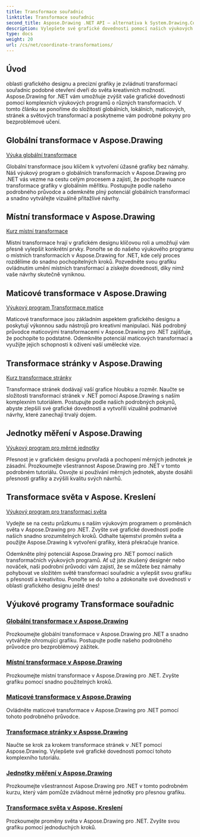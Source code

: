 ```yaml
---
title: Transformace souřadnic
linktitle: Transformace souřadnic
second_title: Aspose.Drawing .NET API – alternativa k System.Drawing.Common
description: Vylepšete své grafické dovednosti pomocí našich výukových programů Aspose.Drawing. Prozkoumejte globální, místní, maticové, stránkové a světové transformace a zvládněte precizní grafiku v .NET.
type: docs
weight: 20
url: /cs/net/coordinate-transformations/
---
```


## Úvod

oblasti grafického designu a precizní grafiky je zvládnutí transformací souřadnic podobné otevření dveří do světa kreativních možností. Aspose.Drawing for .NET vám umožňuje zvýšit vaše grafické dovednosti pomocí komplexních výukových programů o různých transformacích. V tomto článku se ponoříme do složitostí globálních, lokálních, maticových, stránek a světových transformací a poskytneme vám podrobné pokyny pro bezproblémové učení.

## Globální transformace v Aspose.Drawing
[Výuka globální transformace](./global-transformation/)

Globální transformace jsou klíčem k vytvoření úžasné grafiky bez námahy. Náš výukový program o globálních transformacích v Aspose.Drawing pro .NET vás vezme na cestu celým procesem a zajistí, že pochopíte nuance transformace grafiky v globálním měřítku. Postupujte podle našeho podrobného průvodce a odemkněte plný potenciál globálních transformací a snadno vytvářejte vizuálně přitažlivé návrhy.

## Místní transformace v Aspose.Drawing
[Kurz místní transformace](./local-transformation/)

Místní transformace hrají v grafickém designu klíčovou roli a umožňují vám přesně vylepšit konkrétní prvky. Ponořte se do našeho výukového programu o místních transformacích v Aspose.Drawing for .NET, kde celý proces rozdělíme do snadno pochopitelných kroků. Pozvedněte svou grafiku ovládnutím umění místních transformací a získejte dovednosti, díky nimž vaše návrhy skutečně vyniknou.

## Maticové transformace v Aspose.Drawing
[Výukový program Transformace matice](./matrix-transformations/)

Maticové transformace jsou základním aspektem grafického designu a poskytují výkonnou sadu nástrojů pro kreativní manipulaci. Náš podrobný průvodce maticovými transformacemi v Aspose.Drawing pro .NET zajišťuje, že pochopíte to podstatné. Odemkněte potenciál maticových transformací a využijte jejich schopnosti k oživení vaší umělecké vize.

## Transformace stránky v Aspose.Drawing
[Kurz transformace stránky](./page-transformation/)

Transformace stránek dodávají vaší grafice hloubku a rozměr. Naučte se složitosti transformací stránek v .NET pomocí Aspose.Drawing s naším komplexním tutoriálem. Postupujte podle našich podrobných pokynů, abyste zlepšili své grafické dovednosti a vytvořili vizuálně podmanivé návrhy, které zanechají trvalý dojem.

## Jednotky měření v Aspose.Drawing
[Výukový program pro měrné jednotky](./units-of-measure/)

Přesnost je v grafickém designu prvořadá a pochopení měrných jednotek je zásadní. Prozkoumejte všestrannost Aspose.Drawing pro .NET v tomto podrobném tutoriálu. Osvojte si používání měrných jednotek, abyste dosáhli přesnosti grafiky a zvýšili kvalitu svých návrhů.

## Transformace světa v Aspose. Kreslení
[Výukový program pro transformaci světa](./world-transformation/)

Vydejte se na cestu průzkumu s naším výukovým programem o proměnách světa v Aspose.Drawing pro .NET. Zvyšte své grafické dovednosti podle našich snadno srozumitelných kroků. Odhalte tajemství proměn světa a použijte Aspose.Drawing k vytvoření grafiky, která překračuje hranice.

Odemkněte plný potenciál Aspose.Drawing pro .NET pomocí našich transformačních výukových programů. Ať už jste zkušený designér nebo nováček, naši podrobní průvodci vám zajistí, že se můžete bez námahy pohybovat ve složitém světě transformací souřadnic a vylepšit svou grafiku s přesností a kreativitou. Ponořte se do toho a zdokonalte své dovednosti v oblasti grafického designu ještě dnes!
## Výukové programy Transformace souřadnic
### [Globální transformace v Aspose.Drawing](./global-transformation/)
Prozkoumejte globální transformace v Aspose.Drawing pro .NET a snadno vytvářejte ohromující grafiku. Postupujte podle našeho podrobného průvodce pro bezproblémový zážitek.
### [Místní transformace v Aspose.Drawing](./local-transformation/)
Prozkoumejte místní transformace v Aspose.Drawing pro .NET. Zvyšte grafiku pomocí snadno použitelných kroků.
### [Maticové transformace v Aspose.Drawing](./matrix-transformations/)
Ovládněte maticové transformace v Aspose.Drawing pro .NET pomocí tohoto podrobného průvodce.
### [Transformace stránky v Aspose.Drawing](./page-transformation/)
Naučte se krok za krokem transformace stránek v .NET pomocí Aspose.Drawing. Vylepšete své grafické dovednosti pomocí tohoto komplexního tutoriálu.
### [Jednotky měření v Aspose.Drawing](./units-of-measure/)
Prozkoumejte všestrannost Aspose.Drawing pro .NET v tomto podrobném kurzu, který vám pomůže zvládnout měrné jednotky pro přesnou grafiku.
### [Transformace světa v Aspose. Kreslení](./world-transformation/)
Prozkoumejte proměny světa v Aspose.Drawing pro .NET. Zvyšte svou grafiku pomocí jednoduchých kroků.